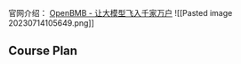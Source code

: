 
官网介绍：
[OpenBMB - 让大模型飞入千家万户](https://www.openbmb.org/community/course)
![[Pasted image 20230714105649.png]]

## Course Plan

